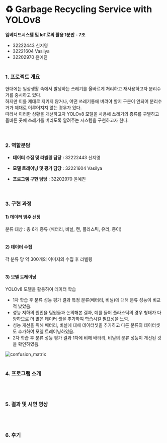 # ♻️ Garbage Recycling Service with YOLOv8
**임베디드시스템 및 IoT로의 활용 1분반 - 7조**    
- 32222443 신지영  
- 32221604 Vasilya  
- 32202970 윤예진
<br><br>

### 1. 프로젝트 개요
현대에는 일상생활 속에서 발생하는 쓰레기를 올바르게 처리하고 재사용하고자 분리수거를 중시하고 있다.  
하지만 이를 제대로 지키지 않거나, 어떤 쓰레기통에 버려야 할지 구분이 안되어 분리수거가 제대로 이루어지지 않는 경우가 있다.  
따라서 이러한 상황을 개선하고자 YOLOv8 모델을 사용해 쓰레기의 종류를 구별하고 올바른 곳에 쓰레기를 버리도록 알려주는 시스템을 구현하고자 한다.  
<br><br>
### 2. 역할분담
- **데이터 수집 및 라벨링 담당** : 32222443 신지영

- **모델 트레이닝 및 평가 담당** : 32221604 Vasilya

- **프로그램 구현 담당** : 32202970 윤예진  
<br><br>

### 3. 구현 과정
#### 1) 데이터 범주 선정
분류 대상 : 총 6개 종류 (배터리, 비닐, 캔, 플라스틱, 유리, 종이)  
<br>
#### 2) 데이터 수집
각 분류 당 약 300개의 이미지의 수집 후 라벨링  
<br>
#### 3) 모델 트레이닝
YOLOv8 모델을 활용하여 데이터 학습
<br>
- 1차 학습 후 분류 성능 평가 결과 특정 분류(배터리, 비닐)에 대해 분류 성능이 비교적 낮았음.
- 성능 저하의 원인을 팀원들과 논의해본 결과, 예를 들어 플라스틱의 경우 형태가 다양하므로 더 많은 데이터 셋을 추가하여 학습시킬 필요성을 느낌.
- 성능 개선을 위해 배터리, 비닐에 대해 데이터셋을 추가하고 다른 분류의 데이터셋도 추가하여 모델 트레이닝하였음.
- 2차 학습 후 분류 성능 평가 결과 1차에 비해 배터리, 비닐의 분류 성능이 개선된 것을 확인하였음.

![confusion_matrix](https://github.com/RecylingGarbegeYOLO/RecyclingYolo/assets/68535398/2852c6a3-9687-4b92-8d13-2a8770eb1dfe)
<br><br>

### 4. 프로그램 소개

<br><br>

### 5. 결과 및 시연 영상
<br><br>

### 6. 후기
<br><br>
